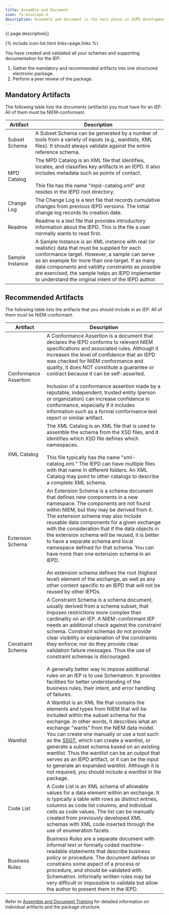 ```yaml
---
title: Assemble and Document
icon: fa-envelope-o
description: Assemble and Document is the next phase in IEPD development after the [Build and Validate](/reference/iepd/lifecycle/build-and-validate "Build and Validate") phase.
---
```


{{ page.description}}

{% include icon-list.html links=page.links %}

You have created and validated all your schemas and supporting documentation for the IEP:

1. Gather the mandatory and recommended artifacts into one structured electronic package.
2. Perform a peer review of the package.

## Mandatory Artifacts

The following table lists the documents (artifacts) you must have for an IEP. All of them must be NIEM-conformant.

| Artifact | Description |
| --- | --- |
| Subset Schema | A Subset Schema can be generated by a number of tools from a variety of inputs (e.g., wantlists, XML files). It should always validate against the entire reference schema. |
| MPD Catalog | The MPD Catalog is an XML file that identifies, locates, and classifies key artifacts in an IEPD.  It also includes metadata such as points of contact.<br><br>This file has the name "mpd-catalog.xml" and resides in the IEPD root directory. |
| Change Log | The Change Log is a text file that records cumulative changes from previous IEPD versions. The initial change log records its creation date. |
| Readme | Readme is a text file that provides introductory information about the IEPD. This is the file a user normally wants to read first. |
| Sample Instance | A Sample Instance is an XML instance with real (or realistic) data that must be supplied for each conformance target. However, a sample can serve as an example for more than one target. If as many data components and validity constraints as possible are exercised, the sample helps an IEPD implementer to understand the original intent of the IEPD author. |

## Recommended Artifacts

The following table lists the artifacts that you should include in an IEP.  All of them must be NIEM-conformant.

| Artifact |  Description |
| --- | --- |
| Conformance Assertion | A Conformance Assertion is a document that declares the IEPD conforms to relevant NIEM specifications and associated rules. Although it increases the level of confidence that an IEPD was checked for NIEM conformance and quality, it does NOT constitute a guarantee or contract because it can be self-asserted.<br><br>Inclusion of a conformance assertion made by a reputable, independent, trusted entity (person or organization) can increase confidence in conformance, especially if it includes information such as a formal conformance test report or similar artifact. |
| XML Catalog | The XML Catalog is an XML file that is used to assemble the schema from the XSD files, and it identifies which XSD file defines which namespaces.<br><br>This file typically has the name "xml-catalog.xml." The IEPD can have multiple files with that name in different folders. An XML Catalog may point to other catalogs to describe a complete XML schema. |
| Extension Schema | An Extension Schema is a schema document that defines new components in a new namespace. The components are not found within NIEM, but they may be derived from it. The extension schema may also include reusable data components for a given exchange with the consideration that if the data objects in the extension schema will be reused, it is better to have a separate schema and local namespace defined for that schema. You can have more than one extension schema in an IEPD.<br><br>An extension schema defines the root (highest level) element of the exchange, as well as any other content specific to an IEPD that will not be reused by other IEPDs. |
| Constraint Schema | A Constraint Schema is a schema document, usually derived from a schema subset, that imposes restrictions more complex than cardinality on an IEP. A NIEM-conformant IEP needs an additional check against the constraint schema. Constraint schemas do not provide clear visibility or explanation of the constraints they enforce; nor do they provide clear validation failure messages. Thus the use of constraint schemas is discouraged.<br><br>A generally better way to impose additional rules on an IEP is to use Schematron. It provides facilities for better understanding of the business rules, their intent, and error handling of failures. |
| Wantlist | A Wantlist is an XML file that contains the elements and types from NIEM that will be included within the subset schema for the exchange. In other words, it describes what an exchange "wants" from the NIEM data model. You can create one manually or use a tool such as the [SSGT](/reference/tools/ssgt/), which can create a wantlist, or generate a subset schema based on an existing wantlist. Thus the wantlist can be an output that serves as an IEPD artifact, or it can be the input to generate an expanded wantlist. Although it is not required, you should include a wantlist in the package. |
| Code List | A Code List is an XML schema of allowable values for a data element within an exchange. It is typically a table with rows as distinct entries, columns as code list columns, and individual cells as code values. The list can be manually created from previously developed XML schemas with XML code inserted through the use of enumeration facets. |
| Business Rules | Business Rules are a separate document with informal text or formally coded machine-readable statements that describe business policy or procedure. The document defines or constrains some aspect of a process or procedure, and should be validated with Schematron. Informally written rules may be very difficult or impossible to validate but allow the author to present them in the IEPD. |

Refer to [Assemble and Document Training](/training/iepd-developer/assemble-and-document) for detailed information on individual artifacts and the package structure.
